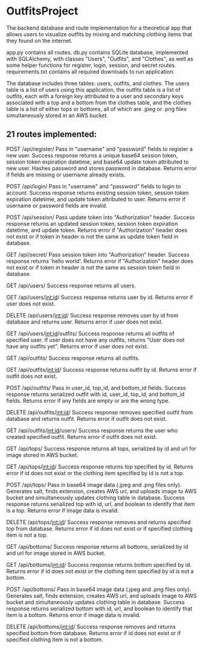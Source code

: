 # OutfitsProject
The backend database and route implementation for a theoretical app that allows users to visualize outfits by mixing and matching clothing items that they found on the internet.


app.py contains all routes. db.py contains SQLite database, implemented with SQLAlchemy, with classes "Users", "Outfits", and "Clothes", as well as some helper functions for register, login, session, and secret routes. requirements.txt contains all required downloads to run application.

The database includes three tables: users, outfits, and clothes. The users table is a list of users using this application, the outfits table is a list of outfits, each with a foreign key attributed to a user and secondary keys associated with a top and a bottom from the clothes table, and the clothes table is a list of either tops or bottoms, all of which are .jpeg or .png files simultaneously stored in an AWS bucket. 

## 21 routes implemented:

POST /api/register/
Pass in "username" and "password" fields to register a new user. Success response returns a unique base64 session token, session token expiration datetime, and base64 update token attributed to new user. Hashes password and stores password in database.
Returns error if fields are missing or username already exists.

POST /api/login/
Pass in "username" and "password" fields to login to account. Success response returns existing session token, session token expiration datetime, and update token attributed to user.
Returns error if username or password fields are invalid.

POST /api/session/
Pass update token into "Authorization" header. Success response returns an updated session token, session token expiration datetime, and update token.
Returns error if "Authorization" header does not exist or if token in header is not the same as update token field in database.  

GET /api/secret/
Pass session token into "Authorization" header. Success response returns 'hello world'. 
Returns error if "Authorization" header does not exist or if token in header is not the same as session token field in database.

GET /api/users/
Success response returns all users.

GET /api/users/<int:id>/
Success response returns user by id.
Returns error if user does not exist.

DELETE /api/users/<int:id>/
Success response removes user by id from database and returns user.
Returns error if user does not exist.

GET /api/users/<int:id>/outfits/
Success response returns all outfits of specified user. If user does not have any outfits, returns "User does not have any outfits yet". 
Returns error if user does not exist.

GET /api/outfits/
Success response returns all outfits.

GET /api/outfits/<int:id>/
Success response returns outfit by id.
Returns error if outfit does not exist.

POST /api/outfits/
Pass in user_id, top_id, and bottom_id fields. Success response returns serialized outfit with id, user_id, top_id, and bottom_id fields. 
Returns error if any fields are empty or are the wrong type. 

DELETE /api/outfits/<int:id>/
Success response removes specified outfit from database and returns outfit. 
Returns error if outfit does not exist.

GET /api/outfits/<int:id>/users/
Success response returns the user who created specified outfit.
Returns error if outfit does not exist.

GET /api/tops/
Success response returns all tops, serialized by id and url for image stored in AWS bucket.

GET /api/tops/<int:id>/
Success response returns top specified by id. 
Returns error if id does not exist or the clothing item specified by id is not a top.

POST /api/tops/
Pass in base64 image data (.jpeg and .png files only). Generates salt, finds extension, creates AWS url, and uploads image to AWS bucket and simultaneously updates clothing table in database. Success response returns serialized top with id, url, and boolean to identify that item is a top.
Returns error if image data is invalid.

DELETE /api/tops/<int:id>/
Success response removes and returns specified top from database. 
Returns error if id does not exist or if specified clothing item is not a top.

GET /api/bottoms/
Success response returns all bottoms, serialized by id and url for image stored in AWS bucket.

GET /api/bottoms/<int:id>/
Success response returns bottom specified by id.
Returns error if id does not exist or the clothing item specified by id is not a bottom.

POST /api/bottoms/
Pass in base64 image data (.jpeg and .png files only). Generates salt, finds extension, creates AWS url, and uploads image to AWS bucket and simultaneously updates clothing table in database. Success response returns serialized bottom with id, url, and boolean to identify that item is a bottom.
Returns error if image data is invalid.

DELETE /api/bottoms/<int:id>/
Success response removes and returns specified bottom from database. 
Returns error if id does not exist or if specified clothing item is not a bottom.








